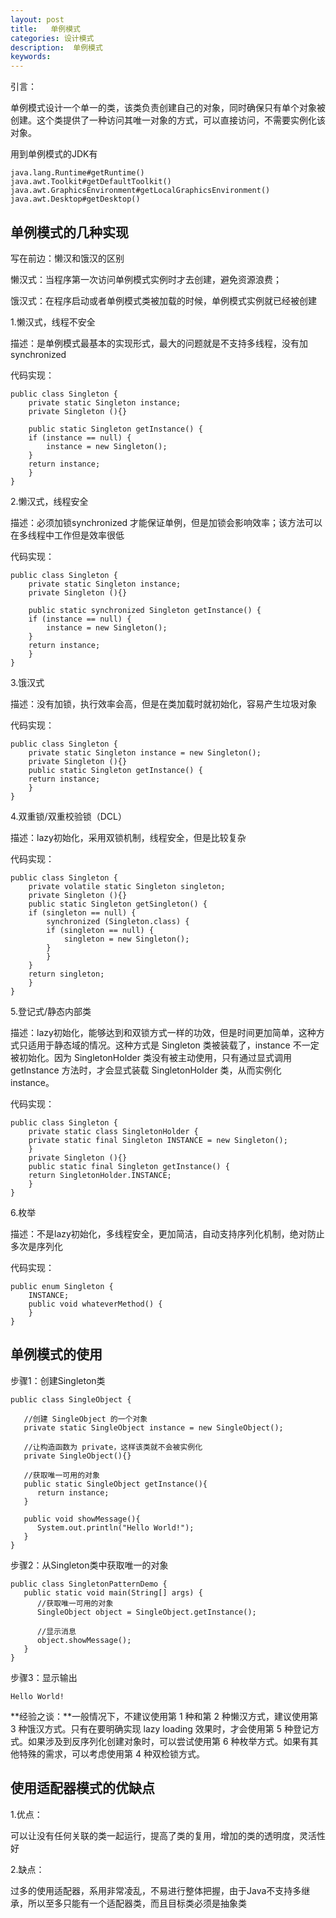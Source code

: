 ```yaml
---
layout: post
title:   单例模式
categories: 设计模式
description:  单例模式
keywords: 
---
```




引言：

单例模式设计一个单一的类，该类负责创建自己的对象，同时确保只有单个对象被创建。这个类提供了一种访问其唯一对象的方式，可以直接访问，不需要实例化该对象。

用到单例模式的JDK有

```
java.lang.Runtime#getRuntime()
java.awt.Toolkit#getDefaultToolkit()
java.awt.GraphicsEnvironment#getLocalGraphicsEnvironment()
java.awt.Desktop#getDesktop()
```



## 单例模式的几种实现

写在前边：懒汉和饿汉的区别

懒汉式：当程序第一次访问单例模式实例时才去创建，避免资源浪费；

饿汉式：在程序启动或者单例模式类被加载的时候，单例模式实例就已经被创建

1.懒汉式，线程不安全

描述：是单例模式最基本的实现形式，最大的问题就是不支持多线程，没有加 synchronized

代码实现：

```
public class Singleton {  
    private static Singleton instance;  
    private Singleton (){}  
  
    public static Singleton getInstance() {  
    if (instance == null) {  
        instance = new Singleton();  
    }  
    return instance;  
    }  
}  
```

2.懒汉式，线程安全

描述：必须加锁synchronized 才能保证单例，但是加锁会影响效率；该方法可以在多线程中工作但是效率很低

代码实现：

```
public class Singleton {  
    private static Singleton instance;  
    private Singleton (){}  
  
    public static synchronized Singleton getInstance() {  
    if (instance == null) {  
        instance = new Singleton();  
    }  
    return instance;  
    }  
}  
```

3.饿汉式

描述：没有加锁，执行效率会高，但是在类加载时就初始化，容易产生垃圾对象

代码实现：

```
public class Singleton {  
    private static Singleton instance = new Singleton();  
    private Singleton (){}  
    public static Singleton getInstance() {  
    return instance;  
    }  
} 
```

4.双重锁/双重校验锁（DCL）

描述：lazy初始化，采用双锁机制，线程安全，但是比较复杂

代码实现：

```
public class Singleton {  
    private volatile static Singleton singleton;  
    private Singleton (){}  
    public static Singleton getSingleton() {  
    if (singleton == null) {  
        synchronized (Singleton.class) {  
        if (singleton == null) {  
            singleton = new Singleton();  
        }  
        }  
    }  
    return singleton;  
    }  
}  
```

5.登记式/静态内部类

描述：lazy初始化，能够达到和双锁方式一样的功效，但是时间更加简单，这种方式只适用于静态域的情况。这种方式是 Singleton 类被装载了，instance 不一定被初始化。因为 SingletonHolder 类没有被主动使用，只有通过显式调用 getInstance 方法时，才会显式装载 SingletonHolder 类，从而实例化 instance。

代码实现：

```
public class Singleton {  
    private static class SingletonHolder {  
    private static final Singleton INSTANCE = new Singleton();  
    }  
    private Singleton (){}  
    public static final Singleton getInstance() {  
    return SingletonHolder.INSTANCE;  
    }  
}   
```

6.枚举

描述：不是lazy初始化，多线程安全，更加简洁，自动支持序列化机制，绝对防止多次是序列化

代码实现：

```
public enum Singleton {  
    INSTANCE;  
    public void whateverMethod() {  
    }  
}  
```



## 单例模式的使用

步骤1：创建Singleton类

```
public class SingleObject {

   //创建 SingleObject 的一个对象
   private static SingleObject instance = new SingleObject();

   //让构造函数为 private，这样该类就不会被实例化
   private SingleObject(){}

   //获取唯一可用的对象
   public static SingleObject getInstance(){
      return instance;
   }

   public void showMessage(){
      System.out.println("Hello World!");
   }
}
```

步骤2：从Singleton类中获取唯一的对象

```
public class SingletonPatternDemo {
   public static void main(String[] args) {
      //获取唯一可用的对象
      SingleObject object = SingleObject.getInstance();

      //显示消息
      object.showMessage();
   }
}
```

步骤3：显示输出

```
Hello World!
```

**经验之谈：**一般情况下，不建议使用第 1 种和第 2 种懒汉方式，建议使用第 3 种饿汉方式。只有在要明确实现 lazy loading 效果时，才会使用第 5 种登记方式。如果涉及到反序列化创建对象时，可以尝试使用第 6 种枚举方式。如果有其他特殊的需求，可以考虑使用第 4 种双检锁方式。

## 使用适配器模式的优缺点

1.优点：

可以让没有任何关联的类一起运行，提高了类的复用，增加的类的透明度，灵活性好

2.缺点：

过多的使用适配器，系用非常凌乱，不易进行整体把握，由于Java不支持多继承，所以至多只能有一个适配器类，而且目标类必须是抽象类